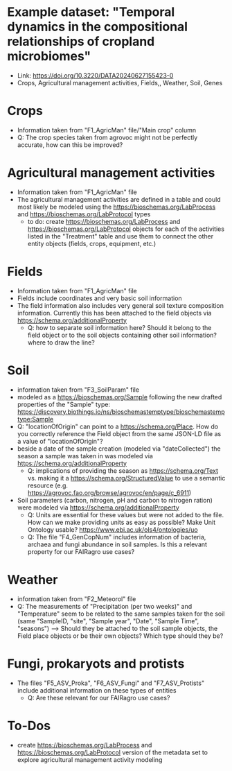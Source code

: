 
# Example dataset: "Temporal dynamics in the compositional relationships of cropland microbiomes"
- Link: https://doi.org/10.3220/DATA20240627155423-0
- Crops, Agricultural management activities, Fields,, Weather, Soil, Genes


#  Crops
- Information taken from "F1_AgricMan" file/"Main crop" column
- Q: The crop species taken from agrovoc might not be perfectly accurate, how can this be improved?

#  Agricultural management activities
- Information taken from "F1_AgricMan" file
- The agricultural management activities are defined in a table and could most likely be modeled using the https://bioschemas.org/LabProcess and https://bioschemas.org/LabProtocol types
	- to do: create https://bioschemas.org/LabProcess and https://bioschemas.org/LabProtocol objects for each of the activities listed in the "Treatment" table and use them to connect the other entity objects (fields, crops, equipment, etc.)

# Fields
- Information taken from "F1_AgricMan" file
- Fields include coordinates and very basic soil information
- The field information also includes very general soil texture composition information. Currently this has been attached to the field objects via https://schema.org/additionalProperty
	- Q: how to separate soil information here? Should it belong to the field object or to the soil objects containing other soil information? where to draw the line?

# Soil
- information taken from "F3_SoilParam" file
- modeled as a https://bioschemas.org/Sample following the new drafted properties of the "Sample" type: https://discovery.biothings.io/ns/bioschemastemptype/bioschemastemptype:Sample
- Q: "locationOfOrigin" can point to a https://schema.org/Place. How do you correctly reference the Field object from the same JSON-LD file as a value of "locationOfOrigin"?
- beside a date of the sample creation (modeled via "dateCollected") the season a sample was taken in was modeled via https://schema.org/additionalProperty
	- Q: implications of providing the season as https://schema.org/Text vs. making it a https://schema.org/StructuredValue to use a semantic resource (e.g. https://agrovoc.fao.org/browse/agrovoc/en/page/c_6911)
- Soil parameters (carbon, nitrogen, pH and carbon to nitrogen ration) were modeled via https://schema.org/additionalProperty
	- Q: Units are essential for these values but were not added to the file. How can we make providing units as easy as possible? Make Unit Ontology usable? https://www.ebi.ac.uk/ols4/ontologies/uo
	- Q: The file "F4_GenCopNum" includes information of bacteria, archaea and fungi abundance in soil samples. Is this a relevant property for our FAIRagro use cases?
	
# Weather
- information taken from "F2_Meteorol" file
- Q: The measurements of "Precipitation (per two weeks)" and "Temperature" seem to be related to the same samples taken for the soil (same "SampleID, "site", "Sample year", "Date", "Sample Time", "seasons") --> Should they be attached to the soil sample objects, the Field place objects or be their own objects? Which type should they be?

# Fungi, prokaryots and protists
- The files "F5_ASV_Proka", "F6_ASV_Fungi" and "F7_ASV_Protists" include additional information on these types of entities
	- Q: Are these relevant for our FAIRagro use cases?

# To-Dos
- create https://bioschemas.org/LabProcess and https://bioschemas.org/LabProtocol version of the metadata set to explore agricultural management activity modeling